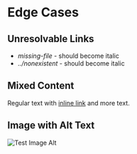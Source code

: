 ---
---

# Edge Cases

## Unresolvable Links

* *missing-file* - should become italic
* *../nonexistent* - should become italic

## Mixed Content

Regular text with [inline link](@/about.md) and more text.

## Image with Alt Text

![Test Image Alt](/test-image.png)
